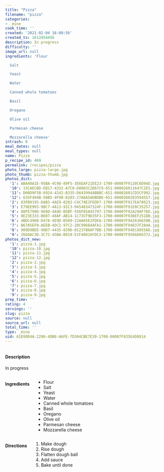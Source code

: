 ```yaml
---
title: "Pizza"
filename: "pizza"
categories:
- _mine
cook_time: ''
created: '2021-02-04 16:00:56'
created_ts: 1612454456
description: In progress
difficulty: ''
image_url: null
ingredients: 'Flour

  Salt

  Yeast

  Water

  Canned whole tomatoes

  Basil

  Oregano

  Olive oil

  Parmesan cheese

  Mozzarella cheese'
intrash: 0
meal_dates: null
meal_types: null
name: Pizza
p_recipe_id: 469
permalink: /recipes/pizza
photo_large: pizza-large.jpg
photo_thumb: pizza-thumb.jpg
photos_dict:
  '1': ABA40A1E-95BA-4C98-89F5-3E6EAF21EE23-1700-00007F9120C6D94D.jpg
  '10': 15CAECBD-EB17-4332-A7C0-D8083C2D67C9-651-000026011647C2E5.jpg
  '11': D00D9F5B-6924-4242-B335-D643994ABBBC-651-00002601CD5CF992.jpg
  '12': 635F494B-58B5-4F90-8203-27A8A5ADBDB6-651-0000260283594557.jpg
  '2': 83FB9195-DAB3-4AE9-8202-C4C74E2FEDD7-1700-00007F917EA78623.jpg
  '3': E79EE993-9BC7-4A13-91C3-94548347324F-1700-00007F91E0C35257.jpg
  '4': 88FE799D-9E6D-4A9D-B5BF-556F85A45797-1700-00007F92A29AF76D.jpg
  '5': 0E23E333-B607-48AF-AB14-1C73CF9D35F3-1700-00007F938EF251DB.jpg
  '6': 4BDC496B-D47A-4E9D-B589-22AA65E2FDEA-1700-00007F942636659B.jpg
  '7': B67A5EF0-AEEB-4DC2-97C2-20C99684AFA1-1700-00007F94837F284A.jpg
  '8': 909D9BEE-90D7-4435-839D-01237B6AF7BB-1700-00007F94ECA955AD.jpg
  '9': 26D4AC3D-3C72-45BA-B919-E1F40816FDC3-1700-00007F9566D66372.jpg
photos_dict_new:
  '1': pizza-1.jpg
  '10': pizza-10.jpg
  '11': pizza-11.jpg
  '12': pizza-12.jpg
  '2': pizza-2.jpg
  '3': pizza-3.jpg
  '4': pizza-4.jpg
  '5': pizza-5.jpg
  '6': pizza-6.jpg
  '7': pizza-7.jpg
  '8': pizza-8.jpg
  '9': pizza-9.jpg
prep_time: ''
rating: 4
servings: ''
slug: pizza
source: null
source_url: null
total_time: ''
type: _mine
uid: A1E99D4A-2290-4DB8-A6FE-7D304CBE7E39-1700-00007F835E4D8814
---
```

<div class="large-8 medium-7 columns" id="writeup">		<div id="description"><h4>Description</h4>
<div class="box box-description content"><p>In progress</p>
</div></div>	</div><!-- #writeup -->
</div><!-- #row-one -->
<div class="row" id="row-two">	<div class="medium-4 small-5 columns" id="ingredients"><h4>Ingredients</h4><div class="box box-ingredients content"><ul>
<li>Flour</li>
<li>Salt</li>
<li>Yeast</li>
<li>Water</li>
<li>Canned whole tomatoes</li>
<li>Basil</li>
<li>Oregano</li>
<li>Olive oil</li>
<li>Parmesan cheese</li>
<li>Mozzarella cheese</li>
</ul>
</div>	</div>	<div class="medium-6 small-7 columns" id="directions"><h4>Directions</h4><div class="box box-directions content"><ol>
<li>Make dough</li>
<li>Rise dough</li>
<li>Flatten dough ball</li>
<li>Add sauce</li>
<li>Bake until done</li>
</ol>
</div>	</div>